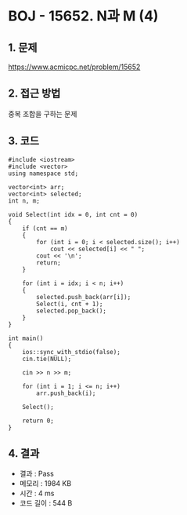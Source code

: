 # BOJ - 15652. N과 M (4)

## 1. 문제  
https://www.acmicpc.net/problem/15652
## 2. 접근 방법  
중복 조합을 구하는 문제
## 3. 코드  
```
#include <iostream>
#include <vector>
using namespace std;

vector<int> arr;
vector<int> selected;
int n, m;

void Select(int idx = 0, int cnt = 0)
{
	if (cnt == m)
	{
		for (int i = 0; i < selected.size(); i++)
			cout << selected[i] << " ";
		cout << '\n';
		return;
	}

	for (int i = idx; i < n; i++)
	{
		selected.push_back(arr[i]);
		Select(i, cnt + 1);
		selected.pop_back();
	}
}

int main()
{
	ios::sync_with_stdio(false);
	cin.tie(NULL);
		
	cin >> n >> m;
		
	for (int i = 1; i <= n; i++)
		arr.push_back(i);

	Select();

	return 0;
}
```
## 4. 결과
- 결과 : Pass
- 메모리 : 1984 KB
- 시간 : 4 ms
- 코드 길이 : 544 B